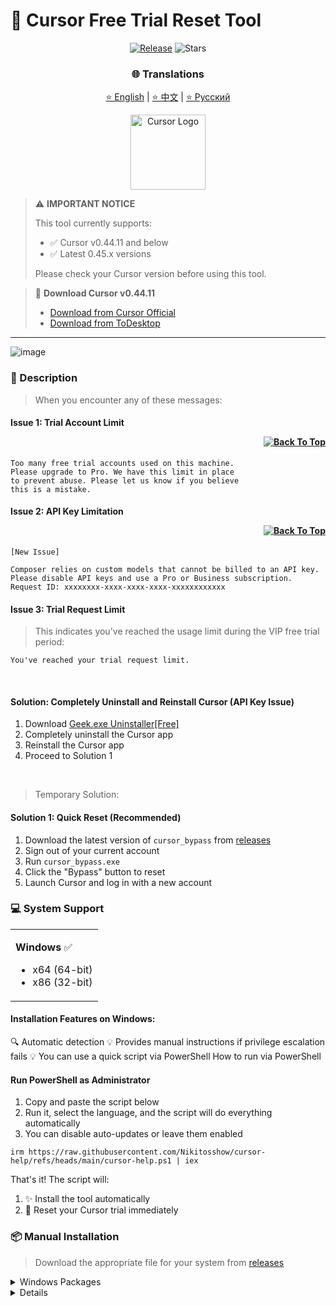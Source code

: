 # 🚀 Cursor Free Trial Reset Tool

<div align="center">

[![Release](https://img.shields.io/github/v/release/Nikitosshow/cursor-help?style=flat-square&logo=github&color=blue)](https://github.com/Nikitosshow/cursor-help/releases/latest)
![Stars](https://img.shields.io/github/stars/Nikitosshow/cursor-help?style=flat-square&logo=github&label=stars)

### 🌐 Translations
[⭐ English](README_EN.md) | [⭐ 中文](README_CN.md) | [⭐ Русский](README.md)

<img src="https://ai-cursor.com/wp-content/uploads/2024/09/logo-cursor-ai-png.webp" alt="Cursor Logo" width="120"/>

</div>

> ⚠️ **IMPORTANT NOTICE**
> 
> This tool currently supports:
> - ✅ Cursor v0.44.11 and below
> - ✅ Latest 0.45.x versions
>
> Please check your Cursor version before using this tool.

> 💾 **Download Cursor v0.44.11**
> - [Download from Cursor Official](https://downloader.cursor.sh/builds/250103fqxdt5u9z/windows/nsis/x64)
> - [Download from ToDesktop](https://download.todesktop.com/230313mzl4w4u92/Cursor%20Setup%200.44.11%20-%20Build%20250103fqxdt5u9z-x64.exe)
---
![image](https://github.com/user-attachments/assets/29fbc9c4-61ab-408c-82cf-7603adea2a11)


### 📝 Description

> When you encounter any of these messages:

#### Issue 1: Trial Account Limit <p align="right"><a href="#issue1"><img src="https://img.shields.io/badge/Go%20to%20Solution-Blue?style=plastic" alt="Back To Top"></a></p>
```
Too many free trial accounts used on this machine.
Please upgrade to Pro. We have this limit in place
to prevent abuse. Please let us know if you believe
this is a mistake.
```

#### Issue 2: API Key Limitation <p align="right"><a href="#issue2"><img src="https://img.shields.io/badge/Go%20to%20Solution-Green?style=plastic" alt="Back To Top"></a></p>
```
[New Issue]

Composer relies on custom models that cannot be billed to an API key.
Please disable API keys and use a Pro or Business subscription.
Request ID: xxxxxxxx-xxxx-xxxx-xxxx-xxxxxxxxxxxx
```

#### Issue 3: Trial Request Limit

> This indicates you've reached the usage limit during the VIP free trial period:
```
You've reached your trial request limit.
```

<br>

<p id="issue2"></p>

#### Solution: Completely Uninstall and Reinstall Cursor (API Key Issue)

1. Download [Geek.exe Uninstaller[Free]](https://geekuninstaller.com/download)
2. Completely uninstall the Cursor app
3. Reinstall the Cursor app
4. Proceed to Solution 1

<br>

<p id="issue1"></p>

> Temporary Solution:

#### Solution 1: Quick Reset (Recommended)

1. Download the latest version of `cursor_bypass` from [releases](https://github.com/Nikitosshow/cursor-help/releases)
2. Sign out of your current account
3. Run `cursor_bypass.exe`
4. Click the "Bypass" button to reset
5. Launch Cursor and log in with a new account

### 💻 System Support

<table>
<tr>
<td>

**Windows** ✅

- x64 (64-bit)
- x86 (32-bit)

</td>
</tr>
</table>

#### Installation Features on Windows:
🔍 Automatic detection
💡 Provides manual instructions if privilege escalation fails
💡 You can use a quick script via PowerShell
How to run via PowerShell

#### Run PowerShell as Administrator
1. Copy and paste the script below
2. Run it, select the language, and the script will do everything automatically
3. You can disable auto-updates or leave them enabled
```
irm https://raw.githubusercontent.com/Nikitosshow/cursor-help/refs/heads/main/cursor-help.ps1 | iex
```
That's it! The script will:

1. ✨ Install the tool automatically
2. 🔄 Reset your Cursor trial immediately

### 📦 Manual Installation

> Download the appropriate file for your system from [releases](https://github.com/Nikitosshow/cursor-help/releases/latest)

<details>
<summary>Windows Packages</summary>

- 64-bit
- 32-bit
</details>

<details>

### 🔧 Technical Details

<details>
<summary><b>Configuration Files</b></summary>

The program modifies Cursor's storage.json config file located at:

- Windows: %APPDATA%\Cursor\User\globalStorage\storage.json
</details>

<details>
<summary><b>Modified Fields</b></summary>

The tool generates new unique identifiers for:

- telemetry.machineId
- telemetry.macMachineId
- telemetry.devDeviceId
- telemetry.sqmId
</details>

<details>
<summary><b>Manual Auto-Update Disable</b></summary>

Windows users can manually disable the auto-update feature:

1. Close all Cursor processes
2. Delete the directory: C:\Users\username\AppData\Local\cursor-updater
3. Create a file with the same name: cursor-updater (no extension)

macOS/Linux users can try to locate a similar cursor-updater directory in their system and perform the same operation.

</details>

<details>
<summary><b>Safety Features</b></summary>

- ✅ Safe process termination
- ✅ Atomic file operations
- ✅ Error handling and recovery
</details>
